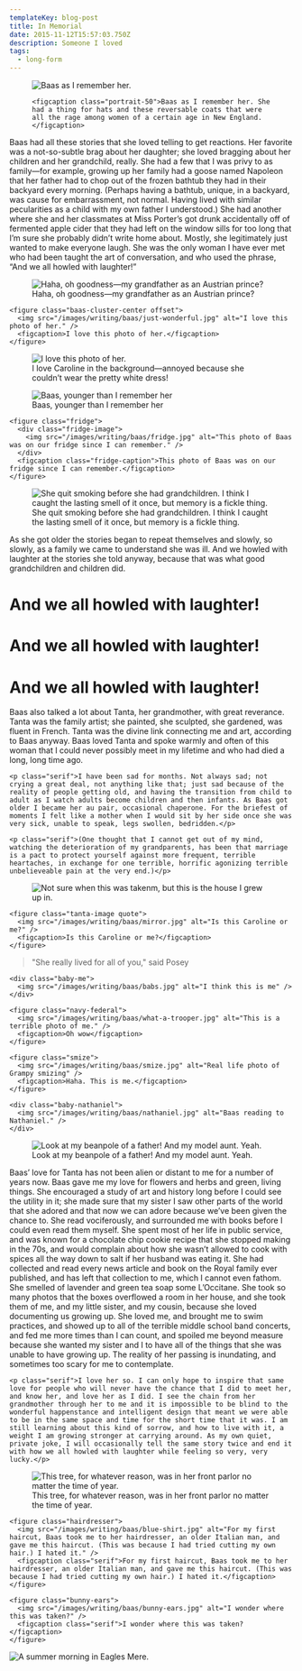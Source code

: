 ```yaml
---
templateKey: blog-post
title: In Memorial
date: 2015-11-12T15:57:03.750Z
description: Someone I loved
tags:
  - long-form
---
```

<div class="baas serif">
  <figure class="baas-entry">
    <div class="portrait-50">
      <img src="/images/writing/baas/as-i-remember.jpg" alt="Baas as I remember her." />
    </div>

    <figcaption class="portrait-50">Baas as I remember her. She had a thing for hats and these reversable coats that were all the rage among women of a certain age in New England.</figcaption>
  </figure>

  <p class="baas-stories serif">Baas had all these stories that she loved telling to get reactions. Her favorite was a not-so-subtle brag about her daughter; she loved bragging about her children and her grandchild, really. She had a few that I was privy to as family—for example, growing up her family had a goose named Napoleon that her father had to chop out of the frozen bathtub they had in their backyard every morning. (Perhaps having a bathtub, unique, in a backyard, was cause for embarrassment, not normal. Having lived with similar pecularities as a child with my own father I understood.) She had another where she and her classmates at Miss Porter’s got drunk accidentally off of fermented apple cider that they had left on the window sills for too long that I’m sure she probably didn’t write home about. Mostly, she legitimately just wanted to make everyone laugh. She was the only woman I have ever met who had been taught the art of conversation, and who used the phrase, “And we all howled with laughter!”</p>

  <div class="baas-cluster baas-cluster-prince">
    <figure>
      <img src="/images/writing/baas/prince.jpg" alt="Haha, oh goodness—my grandfather as an Austrian prince?" />
      <figcaption>Haha, oh goodness—my grandfather as an Austrian prince?</figcaption>
    </figure>

    <figure class="baas-cluster-center offset">
      <img src="/images/writing/baas/just-wonderful.jpg" alt="I love this photo of her." />
      <figcaption>I love this photo of her.</figcaption>
    </figure>
  </div>

  <div class="baas-cluster baas-cluster-communion">
    <figure>
      <img src="/images/writing/baas/first-communion.jpg" alt="I love this photo of her." />
      <figcaption>I love Caroline in the background—annoyed because she couldn’t wear the pretty white dress!</figcaption>
    </figure>
  </div>

  <div class="baas-cluster baas-cluster-young">
    <figure>
      <img src="/images/writing/baas/younger.jpg" alt="Baas, younger than I remember her" />
      <figcaption>Baas, younger than I remember her</figcaption>
    </figure>

    <figure class="fridge">
      <div class="fridge-image">
        <img src="/images/writing/baas/fridge.jpg" alt="This photo of Baas was on our fridge since I can remember." />
      </div>
      <figcaption class="fridge-caption">This photo of Baas was on our fridge since I can remember.</figcaption>
    </figure>
  </div>

  <figure class="baas-cluster baas-cluster-smoking">
    <div class="smoking-image">
      <img src="/images/writing/baas/smoking.jpg" alt="She quit smoking before she had grandchildren. I think I caught the lasting smell of it once, but memory is a fickle thing." />
    </div>
    <figcaption class="smoking-caption">She quit smoking before she had grandchildren. I think I caught the lasting smell of it once, but memory is a fickle thing.</figcaption>
  </figure>

  <div class="huge">
    <p class="baas-stories serif">As she got older the stories began to repeat themselves and slowly, so slowly, as a family we came to understand she was ill. And we howled with laughter at the stories she told anyway, because that was what good grandchildren and children did.</p>
  </div>

  <div class="howls">
    <h1 class="howl">And we all howled with laughter!</h1>
    <h1 class="howl">And we all howled with laughter!</h1>
    <h1 class="howl">And we all howled with laughter!</h1>
  </div>

  <section class="tanta">
    <p class="serif">Baas also talked a lot about Tanta, her grandmother, with great reverance. Tanta was the family artist; she painted, she sculpted, she gardened, was fluent in French. Tanta was the divine link connecting me and art, according to Baas anyway. Baas loved Tanta and spoke warmly and often of this woman that I could never possibly meet in my lifetime and who had died a long, long time ago.</p>

    <p class="serif">I have been sad for months. Not always sad; not crying a great deal, not anything like that; just sad because of the reality of people getting old, and having the transition from child to adult as I watch adults become children and then infants. As Baas got older I became her au pair, occasional chaperone. For the briefest of moments I felt like a mother when I would sit by her side once she was very sick, unable to speak, legs swollen, bedridden.</p>

    <p class="serif">(One thought that I cannot get out of my mind, watching the deterioration of my grandparents, has been that marriage is a pact to protect yourself against more frequent, terrible heartaches, in exchange for one terrible, horrific agonizing terrible unbelieveable pain at the very end.)</p>
  </section>

  <div class="tanta-images">
    <figure class="tanta-image">
      <img src="/images/writing/baas/halloween.jpg" alt="Not sure when this was takenm, but this is the house I grew up in." />
    </figure>

    <figure class="tanta-image quote">
      <img src="/images/writing/baas/mirror.jpg" alt="Is this Caroline or me?" />
      <figcaption>Is this Caroline or me?</figcaption>
    </figure>
  </div>

  <section class="really-lived serif">
    <blockquote class="posey">"She really lived for all of you," said Posey</blockquote>

    <div class="baby-me">
      <img src="/images/writing/baas/babs.jpg" alt="I think this is me" />
    </div>

    <figure class="navy-federal">
      <img src="/images/writing/baas/what-a-trooper.jpg" alt="This is a terrible photo of me." />
      <figcaption>Oh wow</figcaption>
    </figure>

    <figure class="smize">
      <img src="/images/writing/baas/smize.jpg" alt="Real life photo of Grampy smizing" />
      <figcaption>Haha. This is me.</figcaption>
    </figure>

    <div class="baby-nathaniel">
      <img src="/images/writing/baas/nathaniel.jpg" alt="Baas reading to Nathaniel." />
    </div>
  </section>
</div>

<figure class="beanpole">
  <img src="/images/writing/baas/beanpole.jpg" alt="Look at my beanpole of a father! And my model aunt. Yeah." />
  <figcaption class="serif">Look at my beanpole of a father! And my model aunt. Yeah.</figcaption>
</figure>

<section class="memories">
  <div class="green-things">
    <p class="serif">Baas’ love for Tanta has not been alien or distant to me for a number of years now. Baas gave me my love for flowers and herbs and green, living things. She encouraged a study of art and history long before I could see the utility in it; she made sure that my sister I saw other parts of the world that she adored and that now we can adore because we’ve been given the chance to. She read vociferously, and surrounded me with books before I could even read them myself. She spent most of her life in public service, and was known for a chocolate chip cookie recipe that she stopped making in the 70s, and would complain about how she wasn’t allowed to cook with spices all the way down to salt if her husband was eating it. She had collected and read every news article and book on the Royal family ever published, and has left that collection to me, which I cannot even fathom. She smelled of lavender and green tea soap some L’Occitane. She took so many photos that the boxes overflowed a room in her house, and she took them of me, and my little sister, and my cousin, because she loved documenting us growing up. She loved me, and brought me to swim practices, and showed up to all of the terrible middle school band concerts, and fed me more times than I can count, and spoiled me beyond measure because she wanted my sister and I to have all of the things that she was unable to have growing up. The reality of her passing is inundating, and sometimes too scary for me to contemplate.</p>

    <p class="serif">I love her so. I can only hope to inspire that same love for people who will never have the chance that I did to meet her, and know her, and love her as I did. I see the chain from her grandmother through her to me and it is impossible to be blind to the wonderful happenstance and intelligent design that meant we were able to be in the same space and time for the short time that it was. I am still learning about this kind of sorrow, and how to live with it, a weight I am growing stronger at carrying around. As my own quiet, private joke, I will occasionally tell the same story twice and end it with how we all howled with laughter while feeling so very, very lucky.</p>
  </div>

  <div class="memory-images">
    <figure class="christmas-tree">
      <img src="/images/writing/baas/christmas-tree.jpg" alt="This tree, for whatever reason, was in her front parlor no matter the time of year." />
      <figcaption class="serif">This tree, for whatever reason, was in her front parlor no matter the time of year.</figcaption>
    </figure>

    <figure class="hairdresser">
      <img src="/images/writing/baas/blue-shirt.jpg" alt="For my first haircut, Baas took me to her hairdresser, an older Italian man, and gave me this haircut. (This was because I had tried cutting my own hair.) I hated it." />
      <figcaption class="serif">For my first haircut, Baas took me to her hairdresser, an older Italian man, and gave me this haircut. (This was because I had tried cutting my own hair.) I hated it.</figcaption>
    </figure>

    <figure class="bunny-ears">
      <img src="/images/writing/baas/bunny-ears.jpg" alt="I wonder where this was taken?" />
      <figcaption class="serif">I wonder where this was taken?</figcaption>
    </figure>
  </div>
</section>

<img src="/images/writing/baas/eagles-mere.jpg" alt="A summer morning in Eagles Mere." class="em" />
